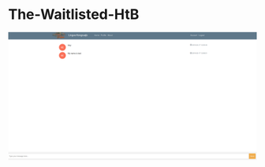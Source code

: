 # The-Waitlisted-HtB


![alt text](https://github.com/GavinPHR/The-Waitlisted-HtB/blob/master/Lingva%20screenshot1.png)
